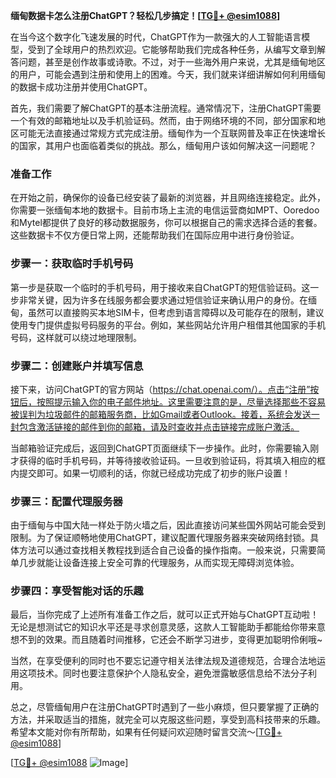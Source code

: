 **缅甸数据卡怎么注册ChatGPT？轻松几步搞定！[[TG💪+ @esim1088](https://t.me/s/esim1088)]**

在当今这个数字化飞速发展的时代，ChatGPT作为一款强大的人工智能语言模型，受到了全球用户的热烈欢迎。它能够帮助我们完成各种任务，从编写文章到解答问题，甚至是创作故事或诗歌。不过，对于一些海外用户来说，尤其是缅甸地区的用户，可能会遇到注册和使用上的困难。今天，我们就来详细讲解如何利用缅甸的数据卡成功注册并使用ChatGPT。

首先，我们需要了解ChatGPT的基本注册流程。通常情况下，注册ChatGPT需要一个有效的邮箱地址以及手机验证码。然而，由于网络环境的不同，部分国家和地区可能无法直接通过常规方式完成注册。缅甸作为一个互联网普及率正在快速增长的国家，其用户也面临着类似的挑战。那么，缅甸用户该如何解决这一问题呢？

### 准备工作

在开始之前，确保你的设备已经安装了最新的浏览器，并且网络连接稳定。此外，你需要一张缅甸本地的数据卡。目前市场上主流的电信运营商如MPT、Ooredoo和Mytel都提供了良好的移动数据服务，你可以根据自己的需求选择合适的套餐。这些数据卡不仅方便日常上网，还能帮助我们在国际应用中进行身份验证。

### 步骤一：获取临时手机号码

第一步是获取一个临时的手机号码，用于接收来自ChatGPT的短信验证码。这一步非常关键，因为许多在线服务都会要求通过短信验证来确认用户的身份。在缅甸，虽然可以直接购买本地SIM卡，但考虑到语言障碍以及可能存在的限制，建议使用专门提供虚拟号码服务的平台。例如，某些网站允许用户租借其他国家的手机号码，这样就可以绕过地理限制。

### 步骤二：创建账户并填写信息

接下来，访问ChatGPT的官方网站（https://chat.openai.com/）。点击“注册”按钮后，按照提示输入你的电子邮件地址。这里需要注意的是，尽量选择那些不容易被误判为垃圾邮件的邮箱服务商，比如Gmail或者Outlook。接着，系统会发送一封包含激活链接的邮件到你的邮箱，请及时查收并点击链接完成账户激活。

当邮箱验证完成后，返回到ChatGPT页面继续下一步操作。此时，你需要输入刚才获得的临时手机号码，并等待接收验证码。一旦收到验证码，将其填入相应的框内提交即可。如果一切顺利的话，你就已经成功完成了初步的账户设置！

### 步骤三：配置代理服务器

由于缅甸与中国大陆一样处于防火墙之后，因此直接访问某些国外网站可能会受到限制。为了保证顺畅地使用ChatGPT，建议配置代理服务器来突破网络封锁。具体方法可以通过查找相关教程找到适合自己设备的操作指南。一般来说，只需要简单几步就能让设备连接上安全可靠的代理服务，从而实现无障碍浏览体验。

### 步骤四：享受智能对话的乐趣

最后，当你完成了上述所有准备工作之后，就可以正式开始与ChatGPT互动啦！无论是想测试它的知识水平还是寻求创意灵感，这款人工智能助手都能给你带来意想不到的效果。而且随着时间推移，它还会不断学习进步，变得更加聪明伶俐哦~

当然，在享受便利的同时也不要忘记遵守相关法律法规及道德规范，合理合法地运用这项技术。同时也要注意保护个人隐私安全，避免泄露敏感信息给不法分子利用。

总之，尽管缅甸用户在注册ChatGPT时遇到了一些小麻烦，但只要掌握了正确的方法，并采取适当的措施，就完全可以克服这些问题，享受到高科技带来的乐趣。希望本文能对你有所帮助，如果有任何疑问欢迎随时留言交流～[[TG💪+ @esim1088](https://t.me/s/esim1088)]

[[TG💪+ @esim1088](https://t.me/s/esim1088) ![Image](https://i.postimg.cc/4NQfJmqS/Snipaste-2025-05-13-00-14-12.png)]